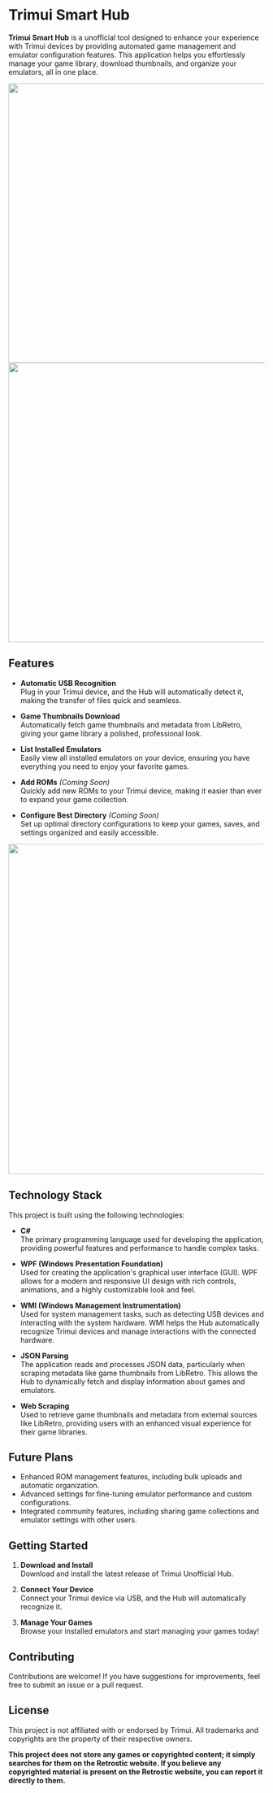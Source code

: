 # Trimui Smart Hub

**Trimui Smart Hub** is a unofficial tool designed to enhance your experience with Trimui devices by providing automated game management and emulator configuration features. This application helps you effortlessly manage your game library, download thumbnails, and organize your emulators, all in one place.


<p align="center"> <img src="https://github.com/user-attachments/assets/a64da849-b48a-488d-8671-984686dca669" width="550px" /> <br> <img src="https://github.com/user-attachments/assets/23e613ea-ce6d-4687-a65e-5e02baa94fa2" width="550px" /> </p>

## Features

- **Automatic USB Recognition**  
  Plug in your Trimui device, and the Hub will automatically detect it, making the transfer of files quick and seamless.

- **Game Thumbnails Download**  
  Automatically fetch game thumbnails and metadata from LibRetro, giving your game library a polished, professional look.

- **List Installed Emulators**  
  Easily view all installed emulators on your device, ensuring you have everything you need to enjoy your favorite games.

- **Add ROMs** *(Coming Soon)*  
  Quickly add new ROMs to your Trimui device, making it easier than ever to expand your game collection.

- **Configure Best Directory** *(Coming Soon)*  
  Set up optimal directory configurations to keep your games, saves, and settings organized and easily accessible.
  
<p align="center"> <img src="https://github.com/ryuuzera/TrimuiSmartHub/blob/master/readme-animation.gif?raw=true" width="650px" /> </p>

## Technology Stack

This project is built using the following technologies:

- **C#**  
  The primary programming language used for developing the application, providing powerful features and performance to handle complex tasks.

- **WPF (Windows Presentation Foundation)**  
  Used for creating the application's graphical user interface (GUI). WPF allows for a modern and responsive UI design with rich controls, animations, and a highly customizable look and feel.

- **WMI (Windows Management Instrumentation)**  
  Used for system management tasks, such as detecting USB devices and interacting with the system hardware. WMI helps the Hub automatically recognize Trimui devices and manage interactions with the connected hardware.

- **JSON Parsing**  
  The application reads and processes JSON data, particularly when scraping metadata like game thumbnails from LibRetro. This allows the Hub to dynamically fetch and display information about games and emulators.

- **Web Scraping**  
  Used to retrieve game thumbnails and metadata from external sources like LibRetro, providing users with an enhanced visual experience for their game libraries.

## Future Plans

- Enhanced ROM management features, including bulk uploads and automatic organization.
- Advanced settings for fine-tuning emulator performance and custom configurations.
- Integrated community features, including sharing game collections and emulator settings with other users.

## Getting Started

1. **Download and Install**  
   Download and install the latest release of Trimui Unofficial Hub.

2. **Connect Your Device**  
   Connect your Trimui device via USB, and the Hub will automatically recognize it.

3. **Manage Your Games**  
   Browse your installed emulators and start managing your games today!

## Contributing

Contributions are welcome! If you have suggestions for improvements, feel free to submit an issue or a pull request.

## License

This project is not affiliated with or endorsed by Trimui. All trademarks and copyrights are the property of their respective owners.

**This project does not store any games or copyrighted content; it simply searches for them on the Retrostic website. If you believe any copyrighted material is present on the Retrostic website, you can report it directly to them.**
